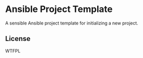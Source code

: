 # Ansible Project Template

A sensible Ansible project template for initializing a new project.

## License

WTFPL